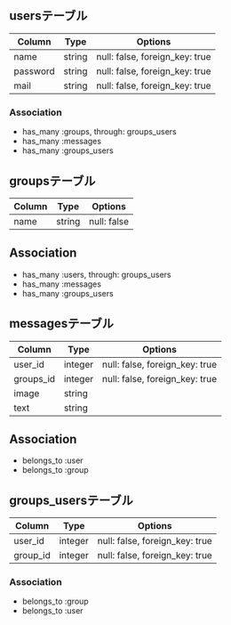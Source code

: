 
## usersテーブル

|Column|Type|Options|
|------|----|-------|
|name|string|null: false, foreign_key: true|
|password|string|null: false, foreign_key: true|
|mail|string|null: false, foreign_key: true|

### Association
- has_many :groups, through: groups_users
- has_many :messages
- has_many :groups_users


## groupsテーブル

|Column|Type|Options|
|------|----|-------|
|name|string|null: false|

## Association
- has_many :users, through: groups_users
- has_many :messages
- has_many :groups_users


## messagesテーブル

|Column|Type|Options|
|------|----|-------|
|user_id|integer|null: false, foreign_key: true|
|groups_id|integer|null: false, foreign_key: true|
|image|string| |
|text|string| |

## Association
- belongs_to :user
- belongs_to :group


## groups_usersテーブル

|Column|Type|Options|
|------|----|-------|
|user_id|integer|null: false, foreign_key: true|
|group_id|integer|null: false, foreign_key: true|

### Association
- belongs_to :group
- belongs_to :user